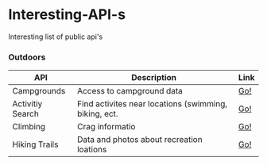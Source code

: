 # Interesting-API-s
Interesting list of public api's


### Outdoors
API | Description | Link |
| --- | --- | --- |
| Campgrounds | Access to campground data  | [Go!](http://developer.active.com/docs/read/Campground_APIs) |
| Activitiy Search | Find activites near locations (swimming, biking, ect. | [Go!](http://developer.active.com/docs/read/v2_Activity_API_Search) |
| Climbing| Crag informatio | [Go!](https://www.thecrag.com/en/article/api) |
| Hiking Trails | Data and photos about recreation loations | [Go!](https://market.mashape.com/trailapi/trailapi) |
